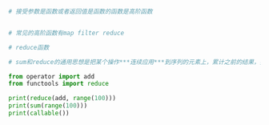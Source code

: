 
<BlogInfo id="783" title="2.高阶函数" author="白日梦想猿" pv=0 read_times=0 pre_cost_time="0分13秒" category="一等函数" tag_list="['一等函数']" create_time="2022.03.10 15:58:34" update_time="2022.03.10 16:10:17" />

```python
# 接受参数是函数或者返回值是函数的函数是高阶函数


# 常见的高阶函数有map filter reduce

# reduce函数

# sum和reduce的通用思想是把某个操作***连续应用***到序列的元素上，累计之前的结果，把一系列的值规约成一个值。

from operator import add
from functools import reduce

print(reduce(add, range(100)))
print(sum(range(100)))
print(callable())

```
